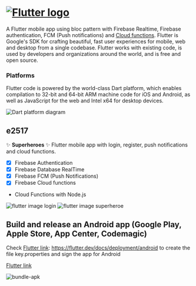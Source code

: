 # [![Flutter logo][]][flutter.dev]

A Flutter mobile app using bloc pattern with Firebase Realtime, Firebase authentication, FCM (Push notifications) and [Cloud functions]. Flutter is Google's SDK for crafting beautiful, fast user experiences for mobile, web and desktop from a single codebase. Flutter works with existing
code, is used by developers and organizations around the world, and is free and open source.

### Platforms

Flutter code is powered by the world-class Dart platform, which enables
compilation to 32-bit and 64-bit ARM machine code for iOS and Android, as well
as JavaScript for the web and Intel x64 for desktop devices.

![Dart platform diagram][]

## e2517

:sparkles: **Superheroes** :sparkles:
Flutter mobile app with login, register, push notifications and cloud functions.

- [x] Firebase Authentication
- [x] Firebase Database RealTime
- [x] Firebase FCM (Push Notifications)
- [x] Firebase Cloud functions

* Cloud Functions with Node.js

![flutter image login][] ![flutter image superheroe][]

## Build and release an Android app (Google Play, Apple Store, App Center, Codemagic)

Check [Flutter link]: https://flutter.dev/docs/deployment/android to create the file key.properties and sign the app for Android

[Flutter link]

![bundle-apk][]

[flutter logo]: https://raw.githubusercontent.com/flutter/website/master/src/_assets/image/flutter-lockup.png
[flutter.dev]: https://flutter.dev
[dart platform diagram]: https://github.com/flutter/website/blob/master/src/images/homepage/dart-diagram-small.png
[cloud functions]: https://github.com/E2517/e2517CloudFunctions
[flutter image login]: http://achoweb.es/wp-content/uploads/2020/06/login.png
[flutter image superheroe]: http://achoweb.es/wp-content/uploads/2020/06/superheroe.png
[bundle-apk]: http://achoweb.es/wp-content/uploads/2020/06/apk.jpg
[flutter link]: https://flutter.dev/docs/deployment/android
